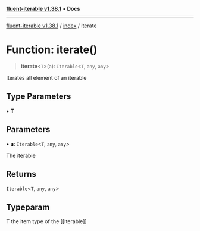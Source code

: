[**fluent-iterable v1.38.1**](../../README.md) • **Docs**

***

[fluent-iterable v1.38.1](../../README.md) / [index](../README.md) / iterate

# Function: iterate()

> **iterate**\<`T`\>(`a`): `Iterable`\<`T`, `any`, `any`\>

Iterates all element of an iterable

## Type Parameters

• **T**

## Parameters

• **a**: `Iterable`\<`T`, `any`, `any`\>

The iterable

## Returns

`Iterable`\<`T`, `any`, `any`\>

## Typeparam

T the item type of the [[Iterable]]
